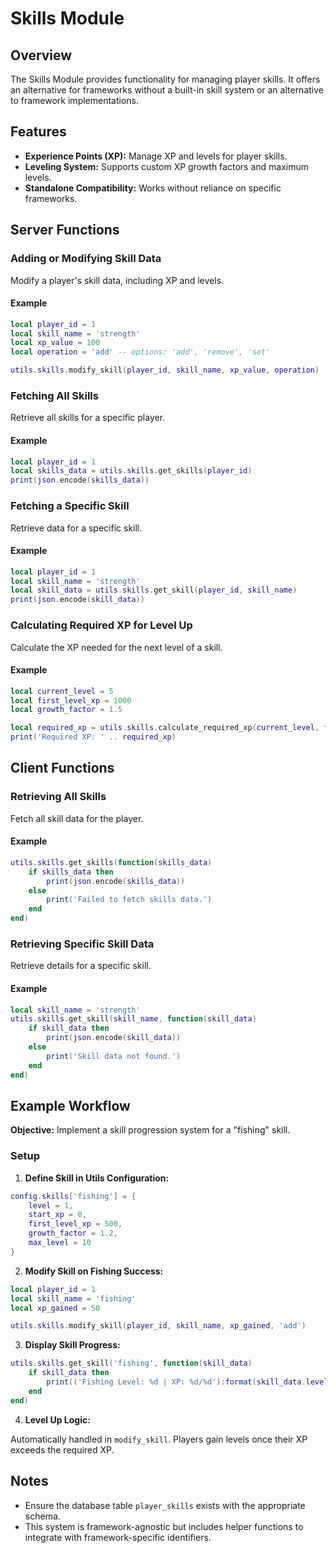 # Skills Module

## Overview

The Skills Module provides functionality for managing player skills. 
It offers an alternative for frameworks without a built-in skill system or an alternative to framework implementations.

## Features

- **Experience Points (XP):** Manage XP and levels for player skills.
- **Leveling System:** Supports custom XP growth factors and maximum levels.
- **Standalone Compatibility:** Works without reliance on specific frameworks.

## Server Functions

### Adding or Modifying Skill Data

Modify a player's skill data, including XP and levels.

#### Example

```lua
local player_id = 1
local skill_name = 'strength'
local xp_value = 100
local operation = 'add' -- options: 'add', 'remove', 'set'

utils.skills.modify_skill(player_id, skill_name, xp_value, operation)
```

### Fetching All Skills

Retrieve all skills for a specific player.

#### Example

```lua
local player_id = 1
local skills_data = utils.skills.get_skills(player_id)
print(json.encode(skills_data))
```

### Fetching a Specific Skill

Retrieve data for a specific skill.

#### Example

```lua
local player_id = 1
local skill_name = 'strength'
local skill_data = utils.skills.get_skill(player_id, skill_name)
print(json.encode(skill_data))
```

### Calculating Required XP for Level Up

Calculate the XP needed for the next level of a skill.

#### Example

```lua
local current_level = 5
local first_level_xp = 1000
local growth_factor = 1.5

local required_xp = utils.skills.calculate_required_xp(current_level, first_level_xp, growth_factor)
print('Required XP: ' .. required_xp)
```

## Client Functions

### Retrieving All Skills

Fetch all skill data for the player.

#### Example

```lua
utils.skills.get_skills(function(skills_data)
    if skills_data then
        print(json.encode(skills_data))
    else
        print('Failed to fetch skills data.')
    end
end)
```

### Retrieving Specific Skill Data

Retrieve details for a specific skill.

#### Example

```lua
local skill_name = 'strength'
utils.skills.get_skill(skill_name, function(skill_data)
    if skill_data then
        print(json.encode(skill_data))
    else
        print('Skill data not found.')
    end
end)
```

## Example Workflow

**Objective:** Implement a skill progression system for a "fishing" skill.

### Setup

1. **Define Skill in Utils Configuration:**

```lua
config.skills['fishing'] = {
    level = 1,
    start_xp = 0,
    first_level_xp = 500,
    growth_factor = 1.2,
    max_level = 10
}
```

2. **Modify Skill on Fishing Success:**

```lua
local player_id = 1
local skill_name = 'fishing'
local xp_gained = 50

utils.skills.modify_skill(player_id, skill_name, xp_gained, 'add')
```

3. **Display Skill Progress:**

```lua
utils.skills.get_skill('fishing', function(skill_data)
    if skill_data then
        print(('Fishing Level: %d | XP: %d/%d'):format(skill_data.level, skill_data.current_xp, skill_data.required_xp))
    end
end)
```

4. **Level Up Logic:**

Automatically handled in `modify_skill`. Players gain levels once their XP exceeds the required XP.

## Notes

- Ensure the database table `player_skills` exists with the appropriate schema.
- This system is framework-agnostic but includes helper functions to integrate with framework-specific identifiers.